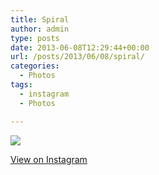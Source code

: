 ```yaml
---
title: Spiral
author: admin
type: posts
date: 2013-06-08T12:29:44+00:00
url: /posts/2013/06/08/spiral/
categories:
  - Photos
tags:
  - instagram
  - Photos

---
```

<img src="http://lobban.org/wordpress//HLIC/a2d87297fb7886523cd2cc37978c6496.jpg" class="instagram-image" />

<p class="view-instagram">
  <a href="http://instagram.com/p/aTCR_KKljA/">View on Instagram</a>
</p>